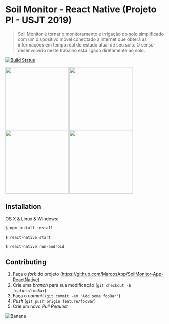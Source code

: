 # Soil Monitor - React Native (Projeto PI - USJT 2019)
> Soil Monitor é tornar o monitoramento e irrigação do solo simplificado com um
dispositivo móvel conectado à internet que obterá as informações em tempo real do estado atual de seu solo. O sensor desenvolvido neste trabalho está ligado diretamente ao solo.

[![Build Status][travis-image]][travis-url]

<img align="left" src="https://raw.githubusercontent.com/MarcosApp/SoilMonitor-App-ReactNative/ad3554e171c3c33ce7de026ba3a6e6ce0a09112e/rawimagemgit/imagem4.jpeg" width="200"/>
<img align="left" src="https://raw.githubusercontent.com/MarcosApp/SoilMonitor-App-ReactNative/ad3554e171c3c33ce7de026ba3a6e6ce0a09112e/rawimagemgit/imagem3.jpeg" width="200"/>
<img align="left" src="https://raw.githubusercontent.com/MarcosApp/SoilMonitor-App-ReactNative/ad3554e171c3c33ce7de026ba3a6e6ce0a09112e/rawimagemgit/imagem2.jpeg" width="200"/>
<img src="https://raw.githubusercontent.com/MarcosApp/SoilMonitor-App-ReactNative/ad3554e171c3c33ce7de026ba3a6e6ce0a09112e/rawimagemgit/imagem1.jpeg" width="200"/>

## Installation

OS X & Linux & Windows:

```sh
$ npm install install
```
```sh
$ react-native start
```
```sh
$ react-native run-android
```

## Contributing

1. Faça o _fork_ do projeto (<https://github.com/MarcosApp/SoilMonitor-App-ReactNative>)
2. Crie uma _branch_ para sua modificação (`git checkout -b feature/fooBar`)
3. Faça o _commit_ (`git commit -am 'Add some fooBar'`)
4. _Push_ (`git push origin feature/fooBar`)
5. Crie um novo _Pull Request_


<!-- Markdown link & img dfn's -->
[npm-image]: https://img.shields.io/npm/v/datadog-metrics.svg?style=flat-square
[npm-url]: https://npmjs.org/package/datadog-metrics
[npm-downloads]: https://img.shields.io/npm/dm/datadog-metrics.svg?style=flat-square
[travis-image]: https://img.shields.io/travis/dbader/node-datadog-metrics/master.svg?style=flat-square
[travis-url]: https://travis-ci.org/dbader/node-datadog-metrics
[wiki]: https://github.com/yourname/yourproject/wiki


![Banana](http://cdn.osxdaily.com/wp-content/uploads/2013/07/dancing-banana.gif)

